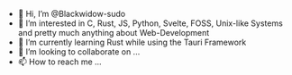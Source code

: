 - 👋 Hi, I’m @Blackwidow-sudo
- 👀 I’m interested in C, Rust, JS, Python, Svelte, FOSS, Unix-like Systems and pretty much anything about Web-Development
- 🌱 I’m currently learning Rust while using the Tauri Framework
- 💞️ I’m looking to collaborate on ...
- 📫 How to reach me ...

<!---
Blackwidow-sudo/Blackwidow-sudo is a ✨ special ✨ repository because its `README.md` (this file) appears on your GitHub profile.
You can click the Preview link to take a look at your changes.
--->

